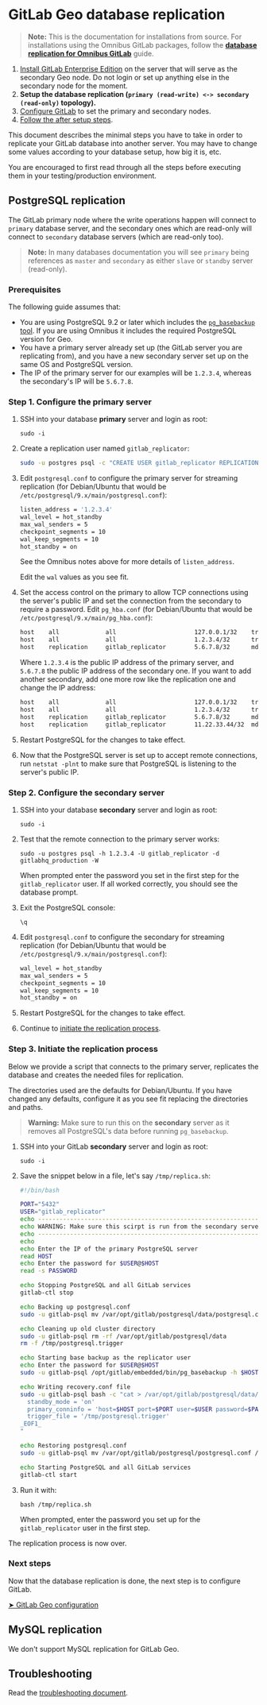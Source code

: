 # GitLab Geo database replication

>**Note:**
This is the documentation for installations from source. For installations
using the Omnibus GitLab packages, follow the
[**database replication for Omnibus GitLab**](database.md) guide.

1. [Install GitLab Enterprise Edition][install-ee-source] on the server that
   will serve as the secondary Geo node. Do not login or set up anything else
   in the secondary node for the moment.
1. **Setup the database replication (`primary (read-write) <-> secondary (read-only)` topology).**
1. [Configure GitLab](configuration_source.md) to set the primary and secondary
   nodes.
1. [Follow the after setup steps](after_setup.md).

[install-ee-source]: https://docs.gitlab.com/ee/install/installation.html "GitLab Enterprise Edition installation from source"

This document describes the minimal steps you have to take in order to
replicate your GitLab database into another server. You may have to change
some values according to your database setup, how big it is, etc.

You are encouraged to first read through all the steps before executing them
in your testing/production environment.

## PostgreSQL replication

The GitLab primary node where the write operations happen will connect to
`primary` database server, and the secondary ones which are read-only will
connect to `secondary` database servers (which are read-only too).

>**Note:**
In many databases documentation you will see `primary` being references as `master`
and `secondary` as either `slave` or `standby` server (read-only).

### Prerequisites

The following guide assumes that:

- You are using PostgreSQL 9.2 or later which includes the
  [`pg_basebackup` tool][pgback]. If you are using Omnibus it includes the required
  PostgreSQL version for Geo.
- You have a primary server already set up (the GitLab server you are
  replicating from), and you have a new secondary server set up on the same OS
  and PostgreSQL version.
- The IP of the primary server for our examples will be `1.2.3.4`, whereas the
  secondary's IP will be `5.6.7.8`.

### Step 1. Configure the primary server

1. SSH into your database **primary** server and login as root:

    ```
    sudo -i
    ```

1. Create a replication user named `gitlab_replicator`:

    ```bash
    sudo -u postgres psql -c "CREATE USER gitlab_replicator REPLICATION ENCRYPTED PASSWORD 'thepassword';"
    ```

1. Edit `postgresql.conf` to configure the primary server for streaming replication
   (for Debian/Ubuntu that would be `/etc/postgresql/9.x/main/postgresql.conf`):

    ```bash
    listen_address = '1.2.3.4'
    wal_level = hot_standby
    max_wal_senders = 5
    checkpoint_segments = 10
    wal_keep_segments = 10
    hot_standby = on
    ```

    See the Omnibus notes above for more details of `listen_address`.

    Edit the `wal` values as you see fit.

1. Set the access control on the primary to allow TCP connections using the
   server's public IP and set the connection from the secondary to require a
   password.  Edit `pg_hba.conf` (for Debian/Ubuntu that would be
   `/etc/postgresql/9.x/main/pg_hba.conf`):

    ```bash
    host    all             all                      127.0.0.1/32    trust
    host    all             all                      1.2.3.4/32      trust
    host    replication     gitlab_replicator        5.6.7.8/32      md5
    ```

    Where `1.2.3.4` is the public IP address of the primary server, and `5.6.7.8`
    the public IP address of the secondary one. If you want to add another
    secondary, add one more row like the replication one and change the IP
    address:

      ```bash
      host    all             all                      127.0.0.1/32    trust
      host    all             all                      1.2.3.4/32      trust
      host    replication     gitlab_replicator        5.6.7.8/32      md5
      host    replication     gitlab_replicator        11.22.33.44/32  md5
      ```

1. Restart PostgreSQL for the changes to take effect.
1. Now that the PostgreSQL server is set up to accept remote connections, run
   `netstat -plnt` to make sure that PostgreSQL is listening to the server's
   public IP.

### Step 2. Configure the secondary server

1. SSH into your database **secondary** server and login as root:

    ```
    sudo -i
    ```

1. Test that the remote connection to the primary server works:

    ```
    sudo -u postgres psql -h 1.2.3.4 -U gitlab_replicator -d gitlabhq_production -W
    ```

    When prompted enter the password you set in the first step for the
    `gitlab_replicator` user. If all worked correctly, you should see the
    database prompt.

1. Exit the PostgreSQL console:

    ```
    \q
    ```

1. Edit `postgresql.conf` to configure the secondary for streaming replication
   (for Debian/Ubuntu that would be `/etc/postgresql/9.x/main/postgresql.conf`):

    ```bash
    wal_level = hot_standby
    max_wal_senders = 5
    checkpoint_segments = 10
    wal_keep_segments = 10
    hot_standby = on
    ```

1. Restart PostgreSQL for the changes to take effect.
1. Continue to [initiate the replication process](#step-3-initiate-the-replication-process).

### Step 3. Initiate the replication process

Below we provide a script that connects to the primary server, replicates the
database and creates the needed files for replication.

The directories used are the defaults for Debian/Ubuntu. If you have changed
any defaults, configure it as you see fit replacing the directories and paths.

>**Warning:**
Make sure to run this on the **secondary** server as it removes all PostgreSQL's
data before running `pg_basebackup`.

1. SSH into your GitLab **secondary** server and login as root:

    ```
    sudo -i
    ```

1. Save the snippet below in a file, let's say `/tmp/replica.sh`:

    ```bash
    #!/bin/bash

    PORT="5432"
    USER="gitlab_replicator"
    echo ---------------------------------------------------------------
    echo WARNING: Make sure this scirpt is run from the secondary server
    echo ---------------------------------------------------------------
    echo
    echo Enter the IP of the primary PostgreSQL server
    read HOST
    echo Enter the password for $USER@$HOST
    read -s PASSWORD

    echo Stopping PostgreSQL and all GitLab services
    gitlab-ctl stop

    echo Backing up postgresql.conf
    sudo -u gitlab-psql mv /var/opt/gitlab/postgresql/data/postgresql.conf /var/opt/gitlab/postgresql/

    echo Cleaning up old cluster directory
    sudo -u gitlab-psql rm -rf /var/opt/gitlab/postgresql/data
    rm -f /tmp/postgresql.trigger

    echo Starting base backup as the replicator user
    echo Enter the password for $USER@$HOST
    sudo -u gitlab-psql /opt/gitlab/embedded/bin/pg_basebackup -h $HOST -D /var/opt/gitlab/postgresql/data -U gitlab_replicator -v -x -P

    echo Writing recovery.conf file
    sudo -u gitlab-psql bash -c "cat > /var/opt/gitlab/postgresql/data/recovery.conf <<- _EOF1_
      standby_mode = 'on'
      primary_conninfo = 'host=$HOST port=$PORT user=$USER password=$PASSWORD'
      trigger_file = '/tmp/postgresql.trigger'
    _EOF1_
    "

    echo Restoring postgresql.conf
    sudo -u gitlab-psql mv /var/opt/gitlab/postgresql/postgresql.conf /var/opt/gitlab/postgresql/data/

    echo Starting PostgreSQL and all GitLab services
    gitlab-ctl start
    ```

1. Run it with:

    ```
    bash /tmp/replica.sh
    ```

    When prompted, enter the password you set up for the `gitlab_replicator`
    user in the first step.

The replication process is now over.

### Next steps

Now that the database replication is done, the next step is to configure GitLab.

[➤ GitLab Geo configuration](configuration_source.md)

## MySQL replication

We don't support MySQL replication for GitLab Geo.

## Troubleshooting

Read the [troubleshooting document](troubleshooting.md).

[pgback]: http://www.postgresql.org/docs/9.2/static/app-pgbasebackup.html
[reconfigure GitLab]: ../administration/restart_gitlab.md#omnibus-gitlab-reconfigure
